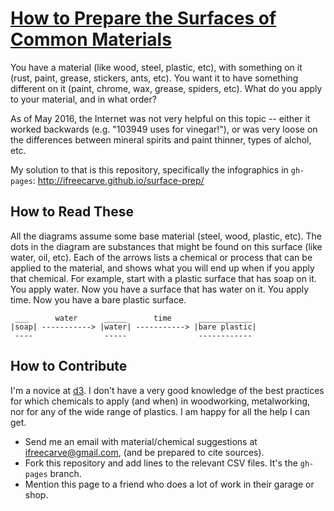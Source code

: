# [How to Prepare the Surfaces of Common Materials](http://ifreecarve.github.io/surface-prep/)

You have a material (like wood, steel, plastic, etc), with something on it (rust, paint, grease, stickers, ants, etc).  You want it to have something different on it (paint, chrome, wax, grease, spiders, etc).  What do you apply to your material, and in what order?

As of May 2016, the Internet was not very helpful on this topic -- either it worked backwards (e.g. "103949 uses for vinegar!"), or was very loose on the differences between mineral spirits and paint thinner, types of alchol, etc.

My solution to that is this repository, specifically the infographics in `gh-pages`:
http://ifreecarve.github.io/surface-prep/


## How to Read These

All the diagrams assume some base material (steel, wood, plastic, etc).  The dots in the diagram are substances that might be found on this surface (like water, oil, etc).  Each of the arrows lists a chemical or process that can be applied to the material, and shows what you will end up when if you apply that chemical.  For example, start with a plastic surface that has soap on it.  You apply water.  Now you have a surface that has water on it.  You apply time.  Now you have a bare plastic surface.

```
 ___      water      _____      time      ____________
|soap| -----------> |water| -----------> |bare plastic|
 ----                -----                ------------
```


## How to Contribute

I'm a novice at [d3](https://d3js.org/).
I don't have a very good knowledge of the best practices for which chemicals to apply (and when) in woodworking, metalworking, nor for any of the wide range of plastics.
I am happy for all the help I can get.

* Send me an email with material/chemical suggestions at ifreecarve@gmail.com, (and be prepared to cite sources).
* Fork this repository and add lines to the relevant CSV files.  It's the `gh-pages` branch.
* Mention this page to a friend who does a lot of work in their garage or shop.
